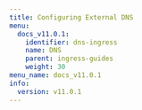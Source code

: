 ```yaml
---
title: Configuring External DNS
menu:
  docs_v11.0.1:
    identifier: dns-ingress
    name: DNS
    parent: ingress-guides
    weight: 30
menu_name: docs_v11.0.1
info:
  version: v11.0.1
---
```


